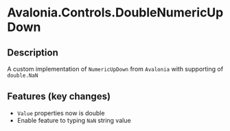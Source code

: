 # Avalonia.Controls.DoubleNumericUpDown

## Description
A custom implementation of `NumericUpDown` from `Avalonia` with supporting of `double.NaN`

## Features (key changes)
- `Value` properties now is double
- Enable feature to typing `NaN` string value
